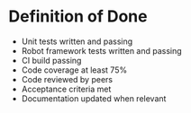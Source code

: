 # Definition of Done

- Unit tests written and passing
- Robot framework tests written and passing
- CI build passing
- Code coverage at least 75%
- Code reviewed by peers
- Acceptance criteria met
- Documentation updated when relevant
